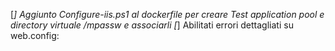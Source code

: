 [*] Aggiunto Configure-iis.ps1 al dockerfile per creare Test application pool e directory virtuale /mpassw e associarli
[*] Abilitati errori dettagliati su web.config:

  <configuration>
      <system.webServer>
          <httpErrors errorMode="Detailed" />
          <asp scriptErrorSentToBrowser="true"/>
      </system.webServer>
      <system.web>
          <customErrors mode="Off"/>
          <compilation debug="true"/>
      </system.web>
  </configuration>

